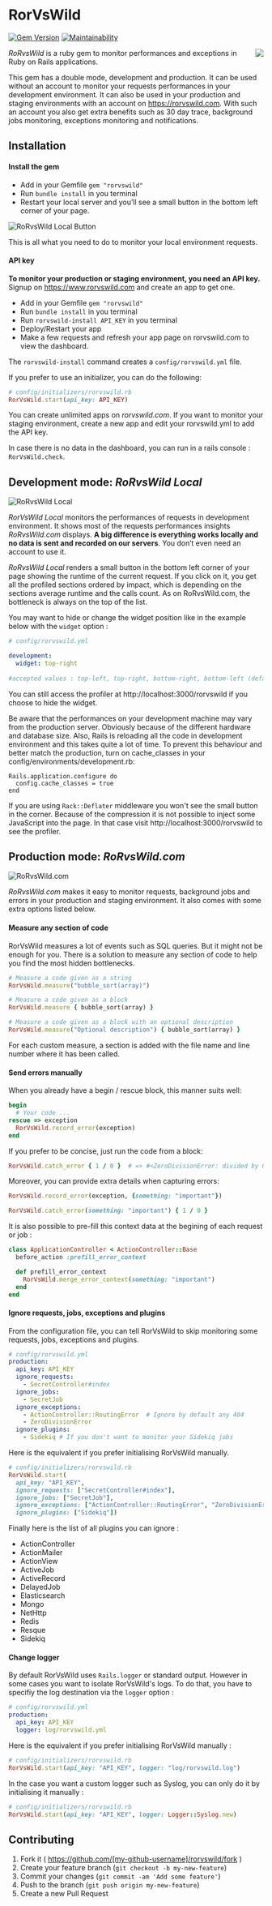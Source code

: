 
# RorVsWild

[![Gem Version](https://badge.fury.io/rb/rorvswild.svg)](https://badge.fury.io/rb/rorvswild)
[![Maintainability](https://api.codeclimate.com/v1/badges/2c4805cf658d7af794fe/maintainability)](https://codeclimate.com/github/BaseSecrete/rorvswild/maintainability)

<img align="right" src="./images/rorvswild_logo.jpg">

*RoRvsWild* is a ruby gem to monitor performances and exceptions in Ruby on Rails applications.

This gem has a double mode, development and production.
It can be used without an account to monitor your requests performances in your development environment.
It can also be used in your production and staging environments with an account on https://rorvswild.com. With such an account you also get extra benefits such as 30 day trace, background jobs monitoring, exceptions monitoring and notifications.


## Installation

#### Install the gem

* Add in your Gemfile `gem "rorvswild"`
* Run `bundle install` in you terminal
* Restart your local server and you’ll see a small button in the bottom left corner of your page.

![RoRvsWild Local Button](./images/rorvswild_local_button.jpg)

This is all what you need to do to monitor your local environment requests.

#### API key

**To monitor your production or staging environment, you need an API key.**
Signup on https://www.rorvswild.com and create an app to get one.

* Add in your Gemfile `gem "rorvswild"`
* Run `bundle install` in you terminal
* Run `rorvswild-install API_KEY` in you terminal
* Deploy/Restart your app
* Make a few requests and refresh your app page on rorvswild.com to view the dashboard.

The `rorvswild-install` command creates a `config/rorvswild.yml` file.

If you prefer to use an initializer, you can do the following:

```ruby
# config/initializers/rorvswild.rb
RorVsWild.start(api_key: API_KEY)
```

You can create unlimited apps on *rorvswild.com*. If you want to monitor your staging environment, create a new app and edit your rorvswild.yml to add the API key.

In case there is no data in the dashboard, you can run in a rails console : `RorVsWild.check`.

## Development mode: *RoRvsWild Local*

![RoRvsWild Local](./images/rorvswild_local.jpg)

*RorVsWild Local* monitors the performances of requests in development environment.
It shows most of the requests performances insights *RoRvsWild.com* displays. **A big difference is everything works locally and no data is sent and recorded on our servers**. You don’t even need an account to use it.

*RoRvsWild Local* renders a small button in the bottom left corner of your page showing the runtime of the current request. If you click on it, you get all the profiled sections ordered by impact, which is depending on the sections average runtime and the calls count. As on RoRvsWild.com, the bottleneck is always on the top of the list.

You may want to hide or change the widget position like in the example below with the `widget` option :

```yaml
# config/rorvswild.yml

development:
  widget: top-right 
  
#accepted values : top-left, top-right, bottom-right, bottom-left (default), hidden
```

You can still access the profiler at http://localhost:3000/rorvswild if you choose to hide the widget.

Be aware that the performances on your development machine may vary from the production server. Obviously because of the different hardware and database size. Also, Rails is reloading all the code in development environment and this takes quite a lot of time.
To prevent this behaviour and better match the production, turn on cache_classes in your config/environments/development.rb:

```
Rails.application.configure do
  config.cache_classes = true
end
```

If you are using `Rack::Deflater` middleware you won't see the small button in the corner. Because of the compression it is not possible to inject some JavaScript into the page. In that case visit http://localhost:3000/rorvswild to see the profiler.

## Production mode: *RoRvsWild.com*

![RoRvsWild.com](./images/rorvswild_prod.jpg)

*RoRvsWild.com* makes it easy to monitor requests, background jobs and errors in your production and staging environment.
It also comes with some extra options listed below.

#### Measure any section of code

RorVsWild measures a lot of events such as SQL queries. But it might not be enough for you. There is a solution to measure any section of code to help you find the most hidden bottlenecks.

```ruby
# Measure a code given as a string
RorVsWild.measure("bubble_sort(array)")

# Measure a code given as a block
RorVsWild.measure { bubble_sort(array) }

# Measure a code given as a block with an optional description
RorVsWild.measure("Optional description") { bubble_sort(array) }
```

For each custom measure, a section is added with the file name and line number where it has been called.

#### Send errors manually

When you already have a begin / rescue block, this manner suits well:

```ruby
begin
  # Your code ...
rescue => exception
  RorVsWild.record_error(exception)
end
```

If you prefer to be concise, just run the code from a block:

```ruby
RorVsWild.catch_error { 1 / 0 }  # => #<ZeroDivisionError: divided by 0>
```

Moreover, you can provide extra details when capturing errors:

```ruby
RorVsWild.record_error(exception, {something: "important"})
```

```ruby
RorVsWild.catch_error(something: "important") { 1 / 0 }
```

It is also possible to pre-fill this context data at the begining of each request or job :

```ruby
class ApplicationController < ActionController::Base
  before_action :prefill_error_context

  def prefill_error_context
    RorVsWild.merge_error_context(something: "important")
  end
end
```

#### Ignore requests, jobs, exceptions and plugins

From the configuration file, you can tell RorVsWild to skip monitoring some requests, jobs, exceptions and plugins.

```yaml
# config/rorvswild.yml
production:
  api_key: API_KEY
  ignore_requests:
    - SecretController#index
  ignore_jobs:
    - SecretJob
  ignore_exceptions:
    - ActionController::RoutingError  # Ignore by default any 404
    - ZeroDivisionError
  ignore_plugins:
    - Sidekiq # If you don't want to monitor your Sidekiq jobs
```

Here is the equivalent if you prefer initialising RorVsWild manually.

```ruby
# config/initializers/rorvswild.rb
RorVsWild.start(
  api_key: "API_KEY",
  ignore_requests: ["SecretController#index"],
  ignore_jobs: ["SecretJob"],
  ignore_exceptions: ["ActionController::RoutingError", "ZeroDivisionError"],
  ignore_plugins: ["Sidekiq"])
```

Finally here is the list of all plugins you can ignore :

  - ActionController
  - ActionMailer
  - ActionView
  - ActiveJob
  - ActiveRecord
  - DelayedJob
  - Elasticsearch
  - Mongo
  - NetHttp
  - Redis
  - Resque
  - Sidekiq

#### Change logger

By default RorVsWild uses `Rails.logger` or standard output. However in some cases you want to isolate RorVsWild's logs.
To do that, you have to specifiy the log destination via the `logger` option :

```yaml
# config/rorvswild.yml
production:
  api_key: API_KEY
  logger: log/rorvswild.yml
```

Here is the equivalent if you prefer initialising RorVsWild manually :

```ruby
# config/initializers/rorvswild.rb
RorVsWild.start(api_key: "API_KEY", logger: "log/rorvswild.log")
```

In the case you want a custom logger such as Syslog, you can only do it by initialising it manually :

```ruby
# config/initializers/rorvswild.rb
RorVsWild.start(api_key: "API_KEY", logger: Logger::Syslog.new)
```

## Contributing

1. Fork it ( https://github.com/[my-github-username]/rorvswild/fork )
2. Create your feature branch (`git checkout -b my-new-feature`)
3. Commit your changes (`git commit -am 'Add some feature'`)
4. Push to the branch (`git push origin my-new-feature`)
5. Create a new Pull Request
